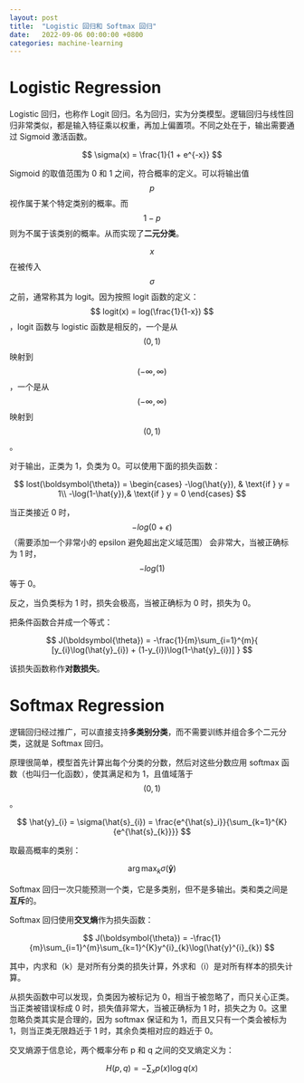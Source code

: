 ```yaml
---
layout: post
title:  "Logistic 回归和 Softmax 回归"
date:   2022-09-06 00:00:00 +0800
categories: machine-learning
---
```

# Logistic Regression

Logistic 回归，也称作 Logit 回归。名为回归，实为分类模型。逻辑回归与线性回归非常类似，都是输入特征乘以权重，再加上偏置项。不同之处在于，输出需要通过 Sigmoid 激活函数。

$$
\sigma(x) = \frac{1}{1 + e^{-x}}
$$

Sigmoid 的取值范围为 0 和 1 之间，符合概率的定义。可以将输出值 $$ p $$ 视作属于某个特定类别的概率。而 $$ 1 - p $$ 则为不属于该类别的概率。从而实现了**二元分类**。

$$ x $$ 在被传入 $$ \sigma $$ 之前，通常称其为 logit。因为按照 logit 函数的定义：$$ logit(x) = log(\frac{1}{1-x}) $$，logit 函数与 logistic 函数是相反的，一个是从 $$ (0, 1) $$ 映射到 $$ (-\infty, \infty) $$，一个是从 $$ (-\infty, \infty) $$ 映射到 $$ (0, 1) $$。

对于输出，正类为 1，负类为 0。可以使用下面的损失函数：

$$
lost(\boldsymbol{\theta}) =
\begin{cases}
    -\log(\hat{y}),  & \text{if } y = 1\\
    -\log(1-\hat{y}),& \text{if } y = 0
\end{cases}
$$

当正类接近 0 时，$$ -log(0 + \epsilon) $$（需要添加一个非常小的 epsilon 避免超出定义域范围） 会非常大，当被正确标为 1 时，$$ -log(1) $$ 等于 0。

反之，当负类标为 1 时，损失会极高，当被正确标为 0 时，损失为 0。

把条件函数合并成一个等式：

$$
J(\boldsymbol{\theta}) = -\frac{1}{m}\sum_{i=1}^{m}{
    [y_{i}\log(\hat{y}_{i}) + (1-y_{i})\log(1-\hat{y}_{i})]
}
$$

该损失函数称作**对数损失**。

# Softmax Regression

逻辑回归经过推广，可以直接支持**多类别分类**，而不需要训练并组合多个二元分类，这就是 Softmax 回归。

原理很简单，模型首先计算出每个分类的分数，然后对这些分数应用 softmax 函数（也叫归一化函数），使其满足和为 1，且值域落于 $$ (0, 1) $$。

$$
\hat{y}_{i} = \sigma(\hat{s}_{i}) = \frac{e^{\hat{s}_i}}{\sum_{k=1}^{K}{e^{\hat{s}_{k}}}}
$$

取最高概率的类别：

$$
\arg\max_{k}\sigma(\boldsymbol{\hat{y}})
$$

Softmax 回归一次只能预测一个类，它是多类别，但不是多输出。类和类之间是**互斥**的。

Softmax 回归使用**交叉熵**作为损失函数：

$$
J(\boldsymbol{\theta}) = -\frac{1}{m}\sum_{i=1}^{m}\sum_{k=1}^{K}y^{i}_{k}\log(\hat{y}^{i}_{k})
$$

其中，内求和（k）是对所有分类的损失计算，外求和（i）是对所有样本的损失计算。

从损失函数中可以发现，负类因为被标记为 0，相当于被忽略了，而只关心正类。当正类被错误标成 0 时，损失值非常大，当被正确标为 1 时，损失之为 0。这里忽略负类其实是合理的，因为 softmax 保证和为 1，而且又只有一个类会被标为 1，则当正类无限趋近于 1 时，其余负类相对应的趋近于 0。

交叉熵源于信息论，两个概率分布 p 和 q 之间的交叉熵定义为：

$$
H(p, q) = -\sum_{x}{p(x) \log q(x)}
$$
